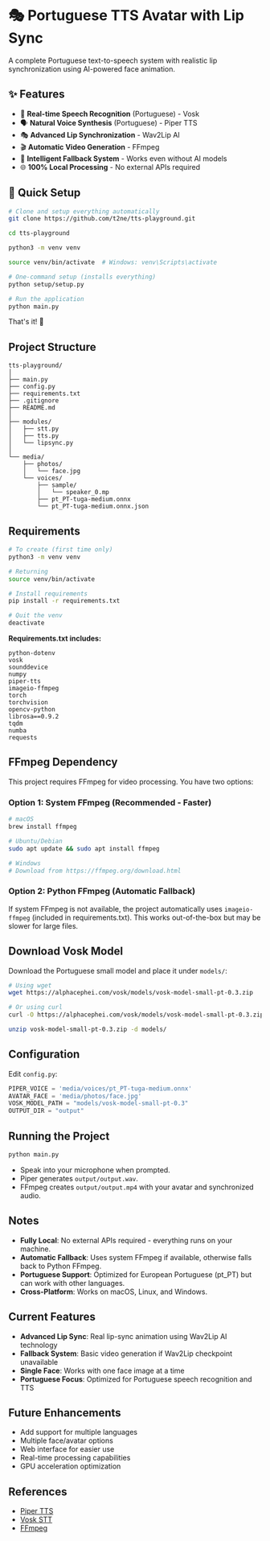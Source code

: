 # 🎭 Portuguese TTS Avatar with Lip Sync

A complete Portuguese text-to-speech system with realistic lip synchronization using AI-powered face animation.

## ✨ Features

- 🎤 **Real-time Speech Recognition** (Portuguese) - Vosk
- 🗣️ **Natural Voice Synthesis** (Portuguese) - Piper TTS
- 🎭 **Advanced Lip Synchronization** - Wav2Lip AI
- 🎬 **Automatic Video Generation** - FFmpeg
- 🔄 **Intelligent Fallback System** - Works even without AI models
- 🌐 **100% Local Processing** - No external APIs required

## 🚀 Quick Setup

```bash
# Clone and setup everything automatically
git clone https://github.com/t2ne/tts-playground.git

cd tts-playground

python3 -m venv venv

source venv/bin/activate  # Windows: venv\Scripts\activate

# One-command setup (installs everything)
python setup/setup.py

# Run the application
python main.py
```

That's it! 🎉

## Project Structure

```
tts-playground/
│
├── main.py
├── config.py
├── requirements.txt
├── .gitignore
├── README.md
│
├── modules/
│   ├── stt.py
│   ├── tts.py
│   └── lipsync.py
│
└── media/
    ├── photos/
    │   └── face.jpg
    └── voices/
        ├── sample/
        │   └── speaker_0.mp
        ├── pt_PT-tuga-medium.onnx
        └── pt_PT-tuga-medium.onnx.json
```

## Requirements

```bash
# To create (first time only)
python3 -m venv venv

# Returning
source venv/bin/activate

# Install requirements
pip install -r requirements.txt

# Quit the venv
deactivate
```

**Requirements.txt includes:**

```
python-dotenv
vosk
sounddevice
numpy
piper-tts
imageio-ffmpeg
torch
torchvision
opencv-python
librosa==0.9.2
tqdm
numba
requests
```

## FFmpeg Dependency

This project requires FFmpeg for video processing. You have two options:

### Option 1: System FFmpeg (Recommended - Faster)

```bash
# macOS
brew install ffmpeg

# Ubuntu/Debian
sudo apt update && sudo apt install ffmpeg

# Windows
# Download from https://ffmpeg.org/download.html
```

### Option 2: Python FFmpeg (Automatic Fallback)

If system FFmpeg is not available, the project automatically uses `imageio-ffmpeg` (included in requirements.txt).
This works out-of-the-box but may be slower for large files.

## Download Vosk Model

Download the Portuguese small model and place it under `models/`:

```bash
# Using wget
wget https://alphacephei.com/vosk/models/vosk-model-small-pt-0.3.zip

# Or using curl
curl -O https://alphacephei.com/vosk/models/vosk-model-small-pt-0.3.zip

unzip vosk-model-small-pt-0.3.zip -d models/
```

## Configuration

Edit `config.py`:

```python
PIPER_VOICE = 'media/voices/pt_PT-tuga-medium.onnx'
AVATAR_FACE = 'media/photos/face.jpg'
VOSK_MODEL_PATH = "models/vosk-model-small-pt-0.3"
OUTPUT_DIR = "output"
```

## Running the Project

```bash
python main.py
```

- Speak into your microphone when prompted.
- Piper generates `output/output.wav`.
- FFmpeg creates `output/output.mp4` with your avatar and synchronized audio.

## Notes

- **Fully Local**: No external APIs required - everything runs on your machine.
- **Automatic Fallback**: Uses system FFmpeg if available, otherwise falls back to Python FFmpeg.
- **Portuguese Support**: Optimized for European Portuguese (pt_PT) but can work with other languages.
- **Cross-Platform**: Works on macOS, Linux, and Windows.

## Current Features

- **Advanced Lip Sync**: Real lip-sync animation using Wav2Lip AI technology
- **Fallback System**: Basic video generation if Wav2Lip checkpoint unavailable
- **Single Face**: Works with one face image at a time
- **Portuguese Focus**: Optimized for Portuguese speech recognition and TTS

## Future Enhancements

- Add support for multiple languages
- Multiple face/avatar options
- Web interface for easier use
- Real-time processing capabilities
- GPU acceleration optimization

## References

- [Piper TTS](https://github.com/rhasspy/piper)
- [Vosk STT](https://alphacephei.com/vosk/)
- [FFmpeg](https://ffmpeg.org/)
